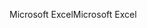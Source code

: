 <span data-ttu-id="c478e-101">Microsoft Excel</span><span class="sxs-lookup"><span data-stu-id="c478e-101">Microsoft Excel</span></span>